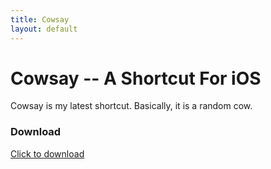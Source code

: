 ```yaml
---
title: Cowsay
layout: default
---
```

# Cowsay -- A Shortcut For iOS

Cowsay is my latest shortcut. Basically, it is a random cow.

### Download
[Click to download](cowsay.html)
